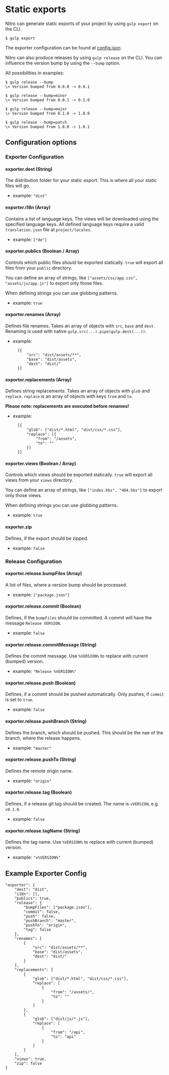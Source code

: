 # Static exports

Nitro can generate static exports of your project by using `gulp export` on the CLI.

    $ gulp export

The exporter configuration can be found at [config.json](../../config.json).

Nitro can also produce releases by using `gulp release` on the CLI.
You can influence the version bump by using the `--bump` option.

All possibilities in examples:

    $ gulp release --bump
    \> Version bumped from 0.0.0 -> 0.0.1

    $ gulp release --bump=minor
    \> Version bumped from 0.0.1 -> 0.1.0

    $ gulp release --bump=major
    \> Version bumped from 0.1.0 -> 1.0.0

    $ gulp release --bump=patch
    \> Version bumped from 1.0.0 -> 1.0.1

## Configuration options

### Exporter Configuration

#### exporter.dest (String)

The distribution folder for your static export. This is where all your static files will go.

- example: `"dist"`

#### exporter.i18n (Array)

Contains a list of language keys. The views will be downloaded using the specified language keys.
All defined language keys require a valid `translation.json` file at `project/locales`.

- example: `["de"]`

#### exporter.publics (Boolean / Array)

Controls which public files should be exported statically. `true` will export all files from your `public` directory.

You can define an array of strings, like `["assets/css/app.css", "assets/js/app.js"]` to export only those files.

When defining strings you can use globbing patterns.

- example: `true`

#### exporter.renames (Array)

Defines file renames. Takes an array of objects with `src`, `base` and `dest`.
Renaming is used with native `gulp.src(...).pipe(gulp.dest(...))`.

- example:

        [{
            "src": "dist/assets/**",
            "base": "dist/assets",
            "dest": "dist/"
        }]


#### exporter.replacements (Array)

Defines string replacements. Takes an array of objects with `glob` and `replace`.
`replace` is an array of objects with keys `from` and `to`.

**Please note: replacements are executed before renames!**

- example:

        [{
            "glob": ["dist/*.html", "dist/css/*.css"],
            "replace": [{
                "from": "/assets",
                "to": ""
            }]
        }]

#### exporter.views (Boolean / Array)

Controls which views should be exported statically. `true` will export all views from your `views` directory.

You can define an array of strings, like `["index.hbs", "404.hbs"]` to export only those views.

When defining strings you can use globbing patterns.

- example: `true`

#### exporter.zip

Defines, if the export should be zipped.

- example: `false`


### Release Configuration

#### exporter.release.bumpFiles (Array)

A list of files, where a version bump should be processed.

- example: `["package.json"]`

#### exporter.release.commit (Boolean)

Defines, if the `bumpFiles` should be committed. A commit will have the message `Release VERSION`.

- example: `false`

#### exporter.release.commitMessage (String)

Defines the commit message. Use `%VERSION%` to replace with current (bumped) version.

- example: `"Release %VERSION%"`

#### exporter.release.push (Boolean)

Defines, if a commit should be pushed automatically. Only pushes, if `commit` is set to `true`.

- example: `false`

#### exporter.release.pushBranch (String)

Defines the branch, which should be pushed. This should be the nae of the branch, where the release happens.

- example: `"master"`

#### exporter.release.pushTo (String)

Defines the remote origin name.

- example: `"origin"`

#### exporter.release.tag (Boolean)

Defines, if a release git tag should be created. The name is `vVERSION`, e.g. `v0.1.0`.

- example: `false`

#### exporter.release.tagName (String)

Defines the tag name. Use `%VERSION%` to replace with current (bumped) version.

- example: `"v%VERSION%"`

## Example Exporter Config

```
"exporter": {
    "dest": "dist",
    "i18n": [],
    "publics": true,
    "release": {
        "bumpFiles": ["package.json"],
        "commit": false,
        "push": false,
        "pushBranch": "master",
        "pushTo": "origin",
        "tag": false
    },
    "renames": [
        {
            "src": "dist/assets/**",
            "base": "dist/assets",
            "dest": "dist/"
        }
    ],
    "replacements": [
        {
            "glob": ["dist/*.html", "dist/css/*.css"],
            "replace": [
                {
                    "from": "/assets/",
                    "to": ""
                }
            ]
        },
        {
            "glob": ["dist/js/*.js"],
            "replace": [
                {
                    "from": "/api",
                    "to": "api"
                }
            ]
        }
    ],
    "views": true,
    "zip": false
}
```
